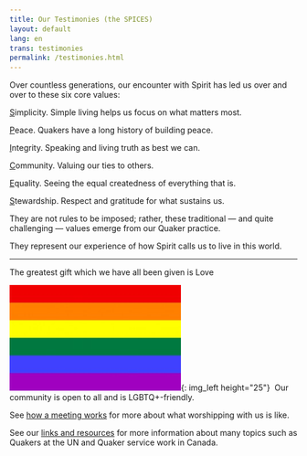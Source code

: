 ```yaml
---
title: Our Testimonies (the SPICES)
layout: default
lang: en
trans: testimonies
permalink: /testimonies.html
---
```

Over countless generations, our encounter with Spirit has led us over and over to these six core values:

<i class="far fa-circle fa-fw fa-2x color-1-dark-text" style=""></i> <u>S</u>implicity. Simple living helps us focus on what matters most.

<i class="fas fa-dove fa-fw fa-2x color-1-light-text" style=""></i> <u>P</u>eace. Quakers have a long history of building peace. 

<i class="fas fa-handshake fa-fw fa-2x color-1-dark-text" style=""></i> <u>I</u>ntegrity. Speaking and living truth as best we can.

<i class="fas fa-comments fa-fw fa-2x color-1-text" style=""></i> <u>C</u>ommunity. Valuing our ties to others.

<i class="fab fa-creative-commons-nd fa-fw fa-2x color-1-light-text" style=""></i> <u>E</u>quality. Seeing the equal createdness of everything that is.

<i class="fab fa-pagelines fa-fw fa-2x" style="color: darkgreen;"></i> <u>S</u>tewardship. Respect and gratitude for what sustains us.
<br>

They are not rules to be imposed; rather, these traditional — and quite challenging — values emerge from our Quaker practice. 

They represent our experience of how Spirit calls us to live in this world.

*************

<i class="fas fa-heart fa-fw fa-2x" style="color: indianred"></i> The greatest gift which we have all been given is Love
  
![](/assets/images/Rainbow-Flag.jpg){: img_left height="25"} &nbsp;Our community is open to all and is LGBTQ+-friendly.

See [how a meeting works](/about.html) for more about what worshipping with us is like.

See our [links and resources](links_history.html) for more information about many topics such as Quakers at the UN and Quaker service work in Canada.
